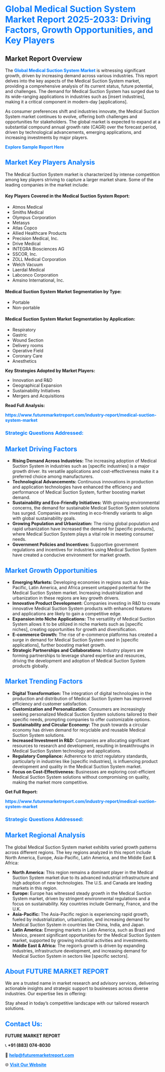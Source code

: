<h1 style="color: #007BFF;">Global Medical Suction System Market Report 2025-2033: Driving Factors, Growth Opportunities, and Key Players</h1>

<section id="overview">
<h2>Market Report Overview</h2>
<p>The <a href="https://www.futuremarketreport.com/industry-report/medical-suction-system-market" style="color: #007BFF; text-decoration: none;"><strong>Global Medical Suction System Market</strong></a> is witnessing significant growth, driven by increasing demand across various industries. This report delves into the key aspects of the Medical Suction System market, providing a comprehensive analysis of its current status, future potential, and challenges. The demand for Medical Suction System has surged due to its wide-ranging applications in industries such as [insert industries], making it a critical component in modern-day [applications].</p>
<p>As consumer preferences shift and industries innovate, the Medical Suction System market continues to evolve, offering both challenges and opportunities for stakeholders. The global market is expected to expand at a substantial compound annual growth rate (CAGR) over the forecast period, driven by technological advancements, emerging applications, and increasing investments by major players.</p>
</section>

<section id="overview">
<p><a href="https://www.futuremarketreport.com/request-sample/reportId=59378" style="color: #007BFF; text-decoration: none;"><strong>Explore Sample Report Here</strong></a></p>
</section>

<section id="key-players">
<h2 style="color: #007BFF;">Market Key Players Analysis</h2>
<p>The Medical Suction System market is characterized by intense competition among key players striving to capture a larger market share. Some of the leading companies in the market include:</p>
<h4>Key Players Covered in the Medical Suction System Report:</h4>
<ul><li>Atmos Medical</li><li>Smiths Medical</li><li>Olympus Corporation</li><li>Metasys</li><li>Atlas Copco</li><li>Allied Healthcare Products</li><li>Precision Medical, Inc.</li><li>Drive Medical</li><li>INTEGRA Biosciences AG</li><li>SSCOR, Inc.</li><li>ZOLL Medical Corporation</li><li>Welch Vacuum</li><li>Laerdal Medical</li><li>Labconco Corporation</li><li>Amsino International, Inc.</li></ul>
<h4>Medical Suction System Market Segmentation by Type:</h4>
<ul><li>Portable</li><li>Non-portable</li></ul>

<h4>Medical Suction System Market Segmentation by Application:</h4>
<ul><li>Respiratory</li><li>Gastric</li><li>Wound Section</li><li>Delivery rooms</li><li>Operative Field</li><li>Coronary Care</li><li>Anesthetics</li></ul>
<p><strong>Key Strategies Adopted by Market Players:</strong></p>
<ul>
<li>Innovation and R&D</li>
<li>Geographical Expansion</li>
<li>Sustainability Initiatives</li>
<li>Mergers and Acquisitions</li>
</ul>
</section>

<section>
<p><strong>Read Full Analysis: </strong></p><a href="https://www.futuremarketreport.com/industry-report/medical-suction-system-market" style="color: #007BFF; text-decoration: none;"><strong>https://www.futuremarketreport.com/industry-report/medical-suction-system-market</strong></a>
<h3 style="color: #007BFF;">Strategic Questions Addressed:</h3>
</section>

<section id="driving-factors">
<h2 style="color: #007BFF;">Market Driving Factors</h2>
<ul>
<li><strong>Rising Demand Across Industries:</strong> The increasing adoption of Medical Suction System in industries such as [specific industries] is a major growth driver. Its versatile applications and cost-effectiveness make it a preferred choice among manufacturers.</li>
<li><strong>Technological Advancements:</strong> Continuous innovations in production and application technologies have enhanced the efficiency and performance of Medical Suction System, further boosting market demand.</li>
<li><strong>Sustainability and Eco-Friendly Initiatives:</strong> With growing environmental concerns, the demand for sustainable Medical Suction System solutions has surged. Companies are investing in eco-friendly variants to align with global sustainability goals.</li>
<li><strong>Growing Population and Urbanization:</strong> The rising global population and rapid urbanization have increased the demand for [specific products], where Medical Suction System plays a vital role in meeting consumer needs.</li>
<li><strong>Government Policies and Incentives:</strong> Supportive government regulations and incentives for industries using Medical Suction System have created a conducive environment for market growth.</li>
</ul>
</section>

<section id="growth-opportunities">
<h2 style="color: #007BFF;">Market Growth Opportunities</h2>
<ul>
<li><strong>Emerging Markets:</strong> Developing economies in regions such as Asia-Pacific, Latin America, and Africa present untapped potential for the Medical Suction System market. Increasing industrialization and urbanization in these regions are key growth drivers.</li>
<li><strong>Innovative Product Development:</strong> Companies investing in R&D to create innovative Medical Suction System products with enhanced features and applications are likely to gain a competitive edge.</li>
<li><strong>Expansion into Niche Applications:</strong> The versatility of Medical Suction System allows it to be utilized in niche markets such as [specific niches], creating opportunities for growth and diversification.</li>
<li><strong>E-commerce Growth:</strong> The rise of e-commerce platforms has created a surge in demand for Medical Suction System used in [specific applications], further boosting market growth.</li>
<li><strong>Strategic Partnerships and Collaborations:</strong> Industry players are forming partnerships to leverage shared expertise and resources, driving the development and adoption of Medical Suction System products globally.</li>
</ul>
</section>

<section id="trending-factors">
<h2 style="color: #007BFF;">Market Trending Factors</h2>
<ul>
<li><strong>Digital Transformation:</strong> The integration of digital technologies in the production and distribution of Medical Suction System has improved efficiency and customer satisfaction.</li>
<li><strong>Customization and Personalization:</strong> Consumers are increasingly seeking personalized Medical Suction System solutions tailored to their specific needs, prompting companies to offer customizable options.</li>
<li><strong>Sustainability and Circular Economy:</strong> The push towards a circular economy has driven demand for recyclable and reusable Medical Suction System solutions.</li>
<li><strong>Increased Investment in R&D:</strong> Companies are allocating significant resources to research and development, resulting in breakthroughs in Medical Suction System technology and applications.</li>
<li><strong>Regulatory Compliance:</strong> Adherence to strict regulatory standards, particularly in industries like [specific industries], is influencing product development and quality in the Medical Suction System market.</li>
<li><strong>Focus on Cost-Effectiveness:</strong> Businesses are exploring cost-efficient Medical Suction System solutions without compromising on quality, making the market more competitive.</li>
</ul>
</section>

<section>
<p><strong>Get Full Report: </strong></p><a href="https://www.futuremarketreport.com/industry-report/medical-suction-system-market" style="color: #007BFF; text-decoration: none;"><strong>https://www.futuremarketreport.com/industry-report/medical-suction-system-market</strong></a>
<h3 style="color: #007BFF;">Strategic Questions Addressed:</h3>
</section>


<section id="regional-analysis">
<h2 style="color: #007BFF;">Market Regional Analysis</h2>
<p>The global Medical Suction System market exhibits varied growth patterns across different regions. The key regions analyzed in this report include North America, Europe, Asia-Pacific, Latin America, and the Middle East & Africa:</p>
<ul>
<li><strong>North America:</strong> This region remains a dominant player in the Medical Suction System market due to its advanced industrial infrastructure and high adoption of new technologies. The U.S. and Canada are leading markets in this region.</li>
<li><strong>Europe:</strong> Europe has witnessed steady growth in the Medical Suction System market, driven by stringent environmental regulations and a focus on sustainability. Key countries include Germany, France, and the U.K.</li>
<li><strong>Asia-Pacific:</strong> The Asia-Pacific region is experiencing rapid growth, fueled by industrialization, urbanization, and increasing demand for Medical Suction System in countries like China, India, and Japan.</li>
<li><strong>Latin America:</strong> Emerging markets in Latin America, such as Brazil and Mexico, present significant opportunities for the Medical Suction System market, supported by growing industrial activities and investments.</li>
<li><strong>Middle East & Africa:</strong> The region’s growth is driven by expanding industries, infrastructure development, and increasing demand for Medical Suction System in sectors like [specific sectors].</li>
</ul>
</section>

<footer>
<h2 style="color: #007BFF;">About FUTURE MARKET REPORT</h2>
<p>We are a trusted name in market research and advisory services, delivering actionable insights and strategic support to businesses across diverse industries. Our expertise lies in offering:</p>

<p>Stay ahead in today’s competitive landscape with our tailored research solutions.</p>

<h2 style="color: #007BFF;">Contact Us:</h2>
<p><strong>FUTURE MARKET REPORT</strong></p>
<p>📞 <strong>+91 (883) 074-8030</strong></p>
<p>📧 <strong><a href="mailto:help@futuremarketreport.com" style="color: #007BFF;">help@futuremarketreport.com</a></strong></p>
<p>🌐 <strong><a href="https://www.futuremarketreport.com/" style="color: #007BFF;">Visit Our Website</a></strong></p>
</footer>